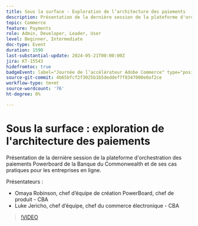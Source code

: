 ```yaml
---
title: Sous la surface - Exploration de l’architecture des paiements
description: Présentation de la dernière session de la plateforme d'orchestration des paiements Powerboard de la Banque du Commonwealth et de ses cas pratiques pour les entreprises en ligne.
topic: Commerce
feature: Payments
role: Admin, Developer, Leader, User
level: Beginner, Intermediate
doc-type: Event
duration: 1590
last-substantial-update: 2024-05-21T00:00:00Z
jira: KT-15543
hidefromtoc: true
badgeEvent: label="Journée de l’accélérateur Adobe Commerce" type="positive" url="https://experienceleague.adobe.com/en/docs/events/apac-commerce-recordings/2024/accelerator-day/overview.html"
source-git-commit: 4b65bfcf2f3025b1b5deddef7f8347000e0af2ce
workflow-type: tm+mt
source-wordcount: '76'
ht-degree: 0%

---
```



# Sous la surface : exploration de l&#39;architecture des paiements

Présentation de la dernière session de la plateforme d&#39;orchestration des paiements Powerboard de la Banque du Commonwealth et de ses cas pratiques pour les entreprises en ligne.

Présentateurs :

+ Omaya Robinson, chef d’équipe de création PowerBoard, chef de produit - CBA
+ Luke Jericho, chef d’équipe, chef du commerce électronique - CBA

>[!VIDEO](https://video.tv.adobe.com/v/3429270/?learn=on)
